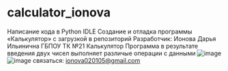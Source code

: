# calculator_ionova
Написание кода в Python IDLE
Создание и отладка программы «Калькулятор» с загрузкой в репозиторий
Разработчик: Ионова Дарья Ильинична 
ГБПОУ ТК №21
Калькулятор
Программа в результате введения двух чисел выполняет различые операции с данными
![image](https://user-images.githubusercontent.com/91468036/138231627-feb4df1e-62cb-4437-9aab-ad97be548655.png)
![image](https://user-images.githubusercontent.com/91468036/138235897-73c2c33b-e49c-4d0e-87ad-e12405278b96.png)
связаться: ionova020105@gmail.com
